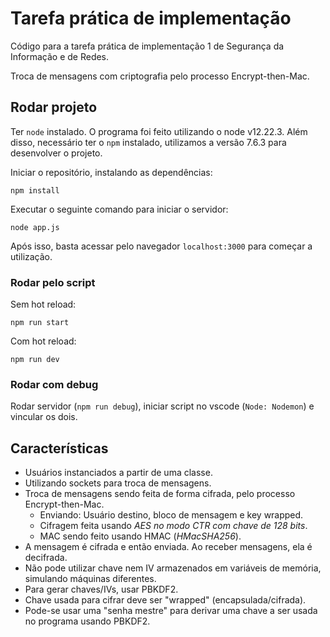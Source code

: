 # Tarefa prática de implementação

Código para a tarefa prática de implementação 1 de Segurança da Informação e de Redes.

Troca de mensagens com criptografia pelo processo Encrypt-then-Mac.

## Rodar projeto

Ter `node` instalado. O programa foi feito utilizando o node v12.22.3.
Além disso, necessário ter o `npm` instalado, utilizamos a versão 7.6.3 para desenvolver o projeto.

Iniciar o repositório, instalando as dependências:

`npm install`

Executar o seguinte comando para iniciar o servidor:

`node app.js`

Após isso, basta acessar pelo navegador `localhost:3000` para começar a utilização.

### Rodar pelo script

Sem hot reload:

`npm run start`

Com hot reload:

`npm run dev`

### Rodar com debug

Rodar servidor (`npm run debug`), iniciar script no vscode (`Node: Nodemon`) e vincular os dois.

## Características

- Usuários instanciados a partir de uma classe.
- Utilizando sockets para troca de mensagens.
- Troca de mensagens sendo feita de forma cifrada, pelo processo Encrypt-then-Mac.
  - Enviando: Usuário destino, bloco de mensagem e key wrapped.
  - Cifragem feita usando _AES no modo CTR com chave de 128 bits_.
  - MAC sendo feito usando HMAC (_HMacSHA256_).
- A mensagem é cifrada e então enviada. Ao receber mensagens, ela é decifrada.
- Não pode utilizar chave nem IV armazenados em variáveis de memória, simulando máquinas diferentes.
- Para gerar chaves/IVs, usar PBKDF2.
- Chave usada para cifrar deve ser "wrapped" (encapsulada/cifrada).
- Pode-se usar uma "senha mestre" para derivar uma chave a ser usada no programa usando PBKDF2.
